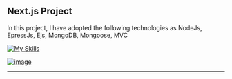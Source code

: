 ## Next.js Project

In this project, I have adopted the following technologies
as NodeJs, EpressJs, Ejs, MongoDB, Mongoose, MVC

[![My Skills](https://skillicons.dev/icons?i=nodejs,expressjs)](https://skillicons.dev)

[![image](https://github.com/user-attachments/assets/0a7e25a0-4c7c-45e5-bf65-12f6e33dd03b)](https://davidp-nodejs.vercel.app/)


> 
-------




